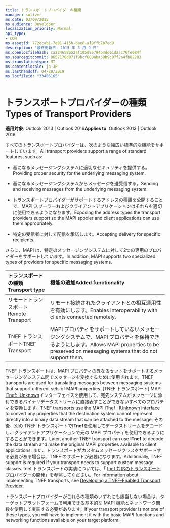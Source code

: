 ```yaml
---
title: トランスポートプロバイダーの種類
manager: soliver
ms.date: 03/09/2015
ms.audience: Developer
localization_priority: Normal
api_type:
- COM
ms.assetid: 772ecab1-7e91-415b-bae8-af8ffb7b7ed9
description: '最終更新日: 2015 年 3 月 9 日'
ms.openlocfilehash: ca224658552af105d95794b4dd01d2ac76fe084f
ms.sourcegitcommit: 8657170d071f9bcf680aba50b9c07f2a4fb82283
ms.translationtype: MT
ms.contentlocale: ja-JP
ms.lasthandoff: 04/28/2019
ms.locfileid: "33406165"
---
```

# <a name="types-of-transport-providers"></a><span data-ttu-id="26dea-103">トランスポートプロバイダーの種類</span><span class="sxs-lookup"><span data-stu-id="26dea-103">Types of Transport Providers</span></span>

  
  
<span data-ttu-id="26dea-104">**適用対象**: Outlook 2013 | Outlook 2016</span><span class="sxs-lookup"><span data-stu-id="26dea-104">**Applies to**: Outlook 2013 | Outlook 2016</span></span> 
  
<span data-ttu-id="26dea-105">すべてのトランスポートプロバイダーは、次のような幅広い標準的な機能をサポートしています。</span><span class="sxs-lookup"><span data-stu-id="26dea-105">All transport providers support a range of standard features, such as:</span></span>
  
- <span data-ttu-id="26dea-106">基になるメッセージングシステムに適切なセキュリティを提供する。</span><span class="sxs-lookup"><span data-stu-id="26dea-106">Providing proper security for the underlying messaging system.</span></span>
    
- <span data-ttu-id="26dea-107">基になるメッセージングシステムからメッセージを送受信する。</span><span class="sxs-lookup"><span data-stu-id="26dea-107">Sending and receiving messages from the underlying messaging system.</span></span>
    
- <span data-ttu-id="26dea-108">トランスポートプロバイダーがサポートするアドレスの種類を公開することで、MAPI スプーラーおよびクライアントアプリケーションはそれらを適切に使用できるようになります。</span><span class="sxs-lookup"><span data-stu-id="26dea-108">Exposing the address types the transport providers support so the MAPI spooler and client applications can use them appropriately.</span></span>
    
- <span data-ttu-id="26dea-109">特定の受信者に対して配信を承諾します。</span><span class="sxs-lookup"><span data-stu-id="26dea-109">Accepting delivery for specific recipients.</span></span>
    
<span data-ttu-id="26dea-110">さらに、MAPI は、特定のメッセージングシステムに対して2つの専用のプロバイダーをサポートしています。</span><span class="sxs-lookup"><span data-stu-id="26dea-110">In addition, MAPI supports two specialized types of providers for specific messaging systems.</span></span>
  
|<span data-ttu-id="26dea-111">**トランスポートの種類**</span><span class="sxs-lookup"><span data-stu-id="26dea-111">**Transport type**</span></span>|<span data-ttu-id="26dea-112">**機能の追加**</span><span class="sxs-lookup"><span data-stu-id="26dea-112">**Added functionality**</span></span>|
|:-----|:-----|
|<span data-ttu-id="26dea-113">リモートトランスポート</span><span class="sxs-lookup"><span data-stu-id="26dea-113">Remote Transport</span></span>  <br/> |<span data-ttu-id="26dea-114">リモート接続されたクライアントとの相互運用性を有効にします。</span><span class="sxs-lookup"><span data-stu-id="26dea-114">Enables interoperability with clients connected remotely.</span></span>  <br/> |
|<span data-ttu-id="26dea-115">TNEF トランスポート</span><span class="sxs-lookup"><span data-stu-id="26dea-115">TNEF Transport</span></span>  <br/> |<span data-ttu-id="26dea-116">MAPI プロパティをサポートしていないメッセージングシステムで、MAPI プロパティを保持できるようにします。</span><span class="sxs-lookup"><span data-stu-id="26dea-116">Allows MAPI properties to be preserved on messaging systems that do not support them.</span></span>  <br/> |
   
<span data-ttu-id="26dea-117">TNEF トランスポートは、MAPI プロパティの異なるセットをサポートするメッセージングシステム間でメッセージを変換するために使用されます。</span><span class="sxs-lookup"><span data-stu-id="26dea-117">TNEF transports are used for translating messages between messaging systems that support different sets of MAPI properties.</span></span> <span data-ttu-id="26dea-118">[TNEF トランスポート] MAPI [ITnef: IUnknown](itnefiunknown.md)インターフェイスを使用して、宛先システムがメッセージに添付できるバイナリデータストリームに直接表すことができないすべてのプロパティを変換します。</span><span class="sxs-lookup"><span data-stu-id="26dea-118">TNEF transports use the MAPI [ITnef : IUnknown](itnefiunknown.md) interface to convert any properties that the destination system cannot represent directly into a binary data stream that can be attached to the message.</span></span> <span data-ttu-id="26dea-119">その後、別の TNEF トランスポートで**ITnef**を使用してデータストリームをデコードし、クライアントアプリケーションで元の MAPI プロパティを使用できるようにすることができます。</span><span class="sxs-lookup"><span data-stu-id="26dea-119">Later, another TNEF transport can use **ITnef** to decode the data stream and make the original MAPI properties available to client applications.</span></span> <span data-ttu-id="26dea-120">また、トランスポートがカスタムメッセージクラスをサポートする必要がある場合は、TNEF のサポートが必要になります。</span><span class="sxs-lookup"><span data-stu-id="26dea-120">Additionally, TNEF support is required if your transport needs to support custom message classes.</span></span> <span data-ttu-id="26dea-121">tnef トランスポートの実装については、「 [tnef 対応のトランスポートプロバイダーの開発](developing-a-tnef-enabled-transport-provider.md)」を参照してください。</span><span class="sxs-lookup"><span data-stu-id="26dea-121">For information about implementing TNEF transports, see [Developing a TNEF-Enabled Transport Provider](developing-a-tnef-enabled-transport-provider.md).</span></span>
  
<span data-ttu-id="26dea-122">トランスポートプロバイダーがこれらの種類のいずれにも該当しない場合は、ターゲットプラットフォームで利用できる基本的な MAPI 機能とネットワーク関数を使用して実装する必要があります。</span><span class="sxs-lookup"><span data-stu-id="26dea-122">If your transport provider is not one of these types, you will have to implement it with the basic MAPI functions and networking functions available on your target platform.</span></span>
  

